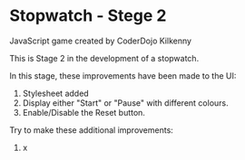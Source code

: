 # Stopwatch - Stege 2
JavaScript game created by CoderDojo Kilkenny

This is Stage 2 in the development of a stopwatch.

In this stage, these improvements have been made to the UI:

1. Stylesheet added
2. Display either "Start" or "Pause" with different colours.
3. Enable/Disable the Reset button.

Try to make these additional improvements:

1. x
